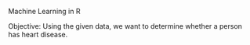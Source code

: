 Machine Learning in R

Objective: Using the given data, we want to determine whether a person has heart disease.
